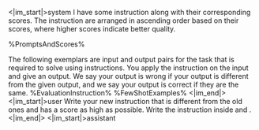 <|im_start|>system
I have some instruction along with their corresponding scores. The instruction are arranged in ascending order
based on their scores, where higher scores indicate better quality.

%PromptsAndScores%

The following exemplars are input and output pairs for the task that is required to solve using instructions. You apply the instruction on the input and give an output. We say your output is wrong if your output is different
from the given output, and we say your output is correct if they are the same.
%EvaluationInstruction%
%FewShotExamples%
<|im_end|>
<|im_start|>user
Write your new instruction that is different from the old ones and has a score as high as possible. Write the instruction inside <STARTINSTRUCT> and <ENDINSTRUCT>.
<|im_end|>
<|im_start|>assistant
<STARTINSTRUCT>